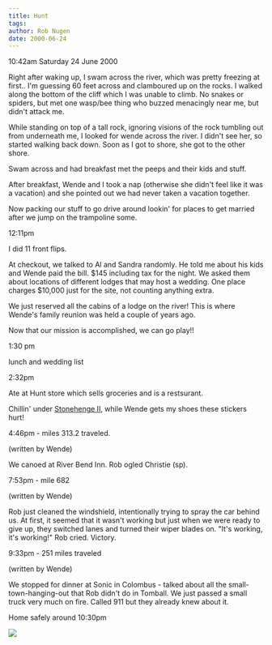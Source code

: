 ```yaml
---
title: Hunt
tags: 
author: Rob Nugen
date: 2000-06-24
---
```



<p class=date>10:42am Saturday 24 June 2000</p>

<p>Right after waking up, I swam across the river, which was pretty freezing at first.. I'm guessing 60 feet across and clamboured up on the rocks.  I walked along the bottom of the cliff which I was unable to climb.  No snakes or spiders, but met one wasp/bee thing who buzzed menacingly near me, but didn't attack me.

<p>While standing on top of a tall rock, ignoring visions of the rock tumbling out from underneath me, I looked for wende across the river.  I didn't see her, so started walking back down.  Soon as I got to shore, she got to the other shore.

<p>Swam across and had breakfast met the peeps and their kids and stuff. 

<p>After breakfast, Wende and I took a nap (otherwise she didn't feel like it was a vacation) and she pointed out we had never taken a vacation together.

<p>Now packing our stuff to go drive around lookin' for places to get married after we jump on the trampoline some.

<p class=date>12:11pm</p>

<p>I did 11 front flips.

<p>At checkout, we talked to Al and Sandra randomly.  He told me about his kids and Wende paid the bill.  $145 including tax for the night.  We asked them about locations of different lodges that may host a wedding.  One place charges $10,000 just for the site, not counting anything extra.

<p>We just reserved all the cabins of a lodge on the river!  This is where Wende's family reunion was held a couple of years ago.

<p>Now that our mission is accomplished, we can go play!!

<p class=date>1:30 pm</p>

<p>lunch and wedding list

<p class=date>2:32pm </p>

<p>Ate at Hunt store which sells groceries and is a restsurant.

<p>Chillin' under <a href="http://www.alfredshepperd.com/Stonehenge/untitled.html">Stonehenge II</a>, while Wende gets my shoes these stickers hurt!

<p class=date>4:46pm - miles 313.2 traveled.</p>
<p class=note>(written by Wende)</p>

<p>We canoed at River Bend Inn.  Rob ogled Christie (sp).</p>

<p class=date>7:53pm - mile 682</p>

<p class=note>(written by Wende)</p>

<p>Rob just cleaned the windshield, intentionally trying to spray the car behind us.  At first, it seemed that it wasn't working but just when we were ready to give up, they switched lanes and turned their wiper blades on.  "It's working, it's working!" Rob cried.  Victory.</p>

<p class=date>9:33pm - 251 miles traveled</p>

<p class=note>(written by Wende)</p>

<p>We stopped for dinner at Sonic in Colombus - talked about all the small-town-hanging-out that Rob didn't do in Tomball.  We just passed a small truck very much on fire.  Called 911 but they already knew about it.</p>

<p>Home safely around 10:30pm

<p><img src="/images/rob/wL-ROB.gif">

  

